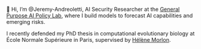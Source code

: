 👋 Hi, I’m @Jeremy-Andreoletti, AI Security Researcher at the [General Purpose AI Policy Lab](https://gpaipolicylab.org), where I build models to forecast AI capabilities and emerging risks.

I recently defended my PhD thesis in computational evolutionary biology at École Normale Supérieure in Paris, supervised by [Hélène Morlon](https://www.phyloeco.bio.ens.psl.eu/index.html).
